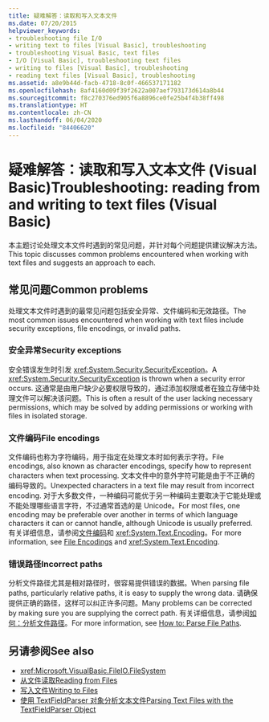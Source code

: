 ```yaml
---
title: 疑难解答：读取和写入文本文件
ms.date: 07/20/2015
helpviewer_keywords:
- troubleshooting file I/O
- writing text to files [Visual Basic], troubleshooting
- troubleshooting Visual Basic, text files
- I/O [Visual Basic], troubleshooting text files
- writing to files [Visual Basic], troubleshooting
- reading text files [Visual Basic], troubleshooting
ms.assetid: a8e9b44d-facb-4718-8c0f-466537171182
ms.openlocfilehash: 8af4160d09f39f2622a007aef793173d614a8b44
ms.sourcegitcommit: f8c270376ed905f6a8896ce0fe25b4f4b38ff498
ms.translationtype: HT
ms.contentlocale: zh-CN
ms.lasthandoff: 06/04/2020
ms.locfileid: "84406620"
---
```

# <a name="troubleshooting-reading-from-and-writing-to-text-files-visual-basic"></a><span data-ttu-id="dd3e5-102">疑难解答：读取和写入文本文件 (Visual Basic)</span><span class="sxs-lookup"><span data-stu-id="dd3e5-102">Troubleshooting: reading from and writing to text files (Visual Basic)</span></span>

<span data-ttu-id="dd3e5-103">本主题讨论处理文本文件时遇到的常见问题，并针对每个问题提供建议解决方法。</span><span class="sxs-lookup"><span data-stu-id="dd3e5-103">This topic discusses common problems encountered when working with text files and suggests an approach to each.</span></span>  
  
## <a name="common-problems"></a><span data-ttu-id="dd3e5-104">常见问题</span><span class="sxs-lookup"><span data-stu-id="dd3e5-104">Common problems</span></span>  

 <span data-ttu-id="dd3e5-105">处理文本文件时遇到的最常见问题包括安全异常、文件编码和无效路径。</span><span class="sxs-lookup"><span data-stu-id="dd3e5-105">The most common issues encountered when working with text files include security exceptions, file encodings, or invalid paths.</span></span>  
  
### <a name="security-exceptions"></a><span data-ttu-id="dd3e5-106">安全异常</span><span class="sxs-lookup"><span data-stu-id="dd3e5-106">Security exceptions</span></span>  

 <span data-ttu-id="dd3e5-107">安全错误发生时引发 <xref:System.Security.SecurityException>。</span><span class="sxs-lookup"><span data-stu-id="dd3e5-107">A <xref:System.Security.SecurityException> is thrown when a security error occurs.</span></span> <span data-ttu-id="dd3e5-108">这通常是由用户缺少必要权限导致的，通过添加权限或者在独立存储中处理文件可以解决该问题。</span><span class="sxs-lookup"><span data-stu-id="dd3e5-108">This is often a result of the user lacking necessary permissions, which may be solved by adding permissions or working with files in isolated storage.</span></span>  
  
### <a name="file-encodings"></a><span data-ttu-id="dd3e5-109">文件编码</span><span class="sxs-lookup"><span data-stu-id="dd3e5-109">File encodings</span></span>  

 <span data-ttu-id="dd3e5-110">文件编码也称为字符编码，用于指定在处理文本时如何表示字符。</span><span class="sxs-lookup"><span data-stu-id="dd3e5-110">File encodings, also known as character encodings, specify how to represent characters when text processing.</span></span> <span data-ttu-id="dd3e5-111">文本文件中的意外字符可能是由于不正确的编码导致的。</span><span class="sxs-lookup"><span data-stu-id="dd3e5-111">Unexpected characters in a text file may result from incorrect encoding.</span></span> <span data-ttu-id="dd3e5-112">对于大多数文件，一种编码可能优于另一种编码主要取决于它能处理或不能处理哪些语言字符，不过通常首选的是 Unicode。</span><span class="sxs-lookup"><span data-stu-id="dd3e5-112">For most files, one encoding may be preferable over another in terms of which language characters it can or cannot handle, although Unicode is usually preferred.</span></span> <span data-ttu-id="dd3e5-113">有关详细信息，请参阅[文件编码](file-encodings.md)和 <xref:System.Text.Encoding>。</span><span class="sxs-lookup"><span data-stu-id="dd3e5-113">For more information, see [File Encodings](file-encodings.md) and <xref:System.Text.Encoding>.</span></span>  
  
### <a name="incorrect-paths"></a><span data-ttu-id="dd3e5-114">错误路径</span><span class="sxs-lookup"><span data-stu-id="dd3e5-114">Incorrect paths</span></span>  

 <span data-ttu-id="dd3e5-115">分析文件路径尤其是相对路径时，很容易提供错误的数据。</span><span class="sxs-lookup"><span data-stu-id="dd3e5-115">When parsing file paths, particularly relative paths, it is easy to supply the wrong data.</span></span> <span data-ttu-id="dd3e5-116">请确保提供正确的路径，这样可以纠正许多问题。</span><span class="sxs-lookup"><span data-stu-id="dd3e5-116">Many problems can be corrected by making sure you are supplying the correct path.</span></span> <span data-ttu-id="dd3e5-117">有关详细信息，请参阅[如何：分析文件路径](how-to-parse-file-paths.md)。</span><span class="sxs-lookup"><span data-stu-id="dd3e5-117">For more information, see [How to: Parse File Paths](how-to-parse-file-paths.md).</span></span>  
  
## <a name="see-also"></a><span data-ttu-id="dd3e5-118">另请参阅</span><span class="sxs-lookup"><span data-stu-id="dd3e5-118">See also</span></span>

- <xref:Microsoft.VisualBasic.FileIO.FileSystem>
- [<span data-ttu-id="dd3e5-119">从文件读取</span><span class="sxs-lookup"><span data-stu-id="dd3e5-119">Reading from Files</span></span>](reading-from-files.md)
- [<span data-ttu-id="dd3e5-120">写入文件</span><span class="sxs-lookup"><span data-stu-id="dd3e5-120">Writing to Files</span></span>](writing-to-files.md)
- [<span data-ttu-id="dd3e5-121">使用 TextFieldParser 对象分析文本文件</span><span class="sxs-lookup"><span data-stu-id="dd3e5-121">Parsing Text Files with the TextFieldParser Object</span></span>](parsing-text-files-with-the-textfieldparser-object.md)

